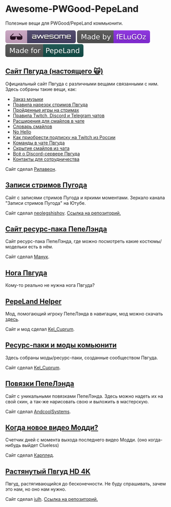 # Awesome-PWGood-PepeLand
Полезные вещи для PWGood/PepeLand коммьюнити.  

[<img src="assets/awesome.svg">](https://awesome.re/) [<img src="assets/made by_ fELuGOz.svg">](https://flgz.xyz/) [<img src="assets/Made for_ PepeLand.svg">](https://pepeland.net/) 

## [Сайт Пвгуда (настоящего 🙀)](https://goood.pw/)
Официальный сайт Пвгуда с различными вещами связанными с ним. Здесь собраны такие вещи, как:
+ [Заказ музыки](https://goood.pw/music/requests)
+ [Правила нарезок стримов Пвгуда](https://goood.pw/cuts)
+ [Пройденные игры на стримах](https://goood.pw/games)
+ [Правила Twitch, Discord и Telegram чатов](https://goood.pw/rules)
+ [Расширения для смайлов в чате](https://goood.pw/extensions)
+ [Словарь смайлов](https://goood.pw/emotes)
+ [No Hello](https://goood.pw/dont-ask-to-ask)
+ [Как приобрести подписку на Twitch из России](https://goood.pw/subscribe)
+ [Команды в чате Пвгуда](https://goood.pw/commands)
+ [Скрытие смайлов из чата](https://goood.pw/hide-emotes)
+ [Всё о Discord-сервере Пвгуда](https://goood.pw/huh/discord)
+ [Контакты для сотрудничества](https://goood.pw/commercial)

Сайт сделал [Рилавеон](https://github.com/rilaveon).

## [Записи стримов Пугода](https://neolegshishov.github.io/PwgoodChatRecords)
Сайт с записями стримов Пугода и яркими моментами. Зеркало канала "Записи стримов Пугода" на Ютубе. 

Сайт сделал [neolegshishov](https://github.com/neolegshishov). [Ссылка на репозиторий.](https://github.com/neolegshishov/PwgoodChatRecords)

## [Сайт ресурс-пака ПепеЛэнда](https://pplrp.wiki) 
Сайт ресурс-пака ПепеЛэнда, где можно посмотреть какие костюмы/модельки есть в нём.

 Сайт сделал [Манук](https://github.com/manukek).

## [Нога Пвгуда](http://baad.pw/noga)
Кому-то реально не нужна нога Пвгуда?

## [PepeLand Helper](https://pplmods.ru/)
Мод, помогающий игроку ПепеЛэнда в навигации, мод можно скачать [здесь](https://modrinth.com/mod/ppl-helper).

Сайт и мод сделал [Kel_Cuprum](https://github.com/kel-cu).

## [Ресурс-паки и моды комьюнити](http://pplmods.ru/utils/community)
Здесь собраны моды/ресурс-паки, созданные сообществом Пвгуда.

Сайт сделал [Kel_Cuprum](https://github.com/kel-cu).

## [Повязки ПепеЛэнда](https://pplbandage.ru/)
Сайт с уникальными повязками ПепеЛэнда. Здесь можно надеть их на свой скин, а так-же нарисовать свою и выложить в мастерскую.

Сайт сделал [AndcoolSystems](https://github.com/Andcool-Systems).

## [Когда новое видео Модди?](https://when.moddy.video/)
Счетчик дней с момента выхода последнего видео Модди. (оно когда-нибудь выйдет Clueless)

Сайт сделал [Карплед](https://github.com/karpled).

## [Растянутый Пвгуд HD 4K](https://pw-inf.vercel.app/)
Пвгуд, растягивающийся до бесконечности. Не буду спрашивать, зачем это нам, но оно нам нужно.

Сайт сделал [iulh](https://github.com/iulh). [Ссылка на репозиторий.](https://github.com/iulh/pw-inf)
